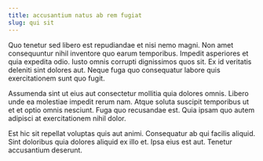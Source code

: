```yaml
---
title: accusantium natus ab rem fugiat
slug: qui sit
---
```


Quo tenetur sed libero est repudiandae et nisi nemo magni. Non amet consequuntur nihil inventore quo earum temporibus. Impedit asperiores et quia expedita odio. Iusto omnis corrupti dignissimos quos sit. Ex id veritatis deleniti sint dolores aut. Neque fuga quo consequatur labore quis exercitationem sunt quo fugit.

Assumenda sint ut eius aut consectetur mollitia quia dolores omnis. Libero unde ea molestiae impedit rerum nam. Atque soluta suscipit temporibus ut et et optio omnis nesciunt. Fuga quo recusandae est. Quia ipsam quo autem adipisci at exercitationem nihil dolor.

Est hic sit repellat voluptas quis aut animi. Consequatur ab qui facilis aliquid. Sint doloribus quia dolores aliquid ex illo et. Ipsa eius est aut. Tenetur accusantium deserunt.

